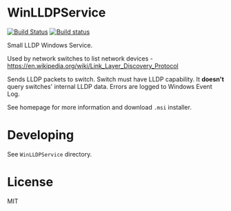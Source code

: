 # WinLLDPService
[![Build Status](https://travis-ci.org/raspi/WinLLDPService.svg?branch=master)](https://travis-ci.org/raspi/WinLLDPService)
[![Build status](https://ci.appveyor.com/api/projects/status/7mhyl2fvasumvpqv?svg=true)](https://ci.appveyor.com/project/raspi/winlldpservice)

Small LLDP Windows Service. 

Used by network switches to list network devices - https://en.wikipedia.org/wiki/Link_Layer_Discovery_Protocol

Sends LLDP packets to switch. Switch must have LLDP capability. It **doesn't** query switches' internal LLDP data. Errors are logged to Windows Event Log.

See homepage for more information and download `.msi` installer.

# Developing

See `WinLLDPService` directory.

# License
MIT

